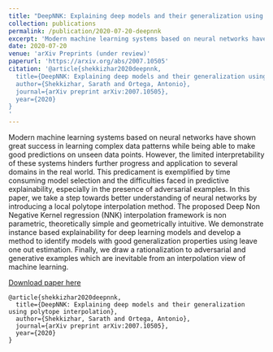 ```yaml
---
title: "DeepNNK: Explaining deep models and their generalization using polytope interpolation"
collection: publications
permalink: /publication/2020-07-20-deepnnk
excerpt: 'Modern machine learning systems based on neural networks have shown great success in learning complex data patterns while being able to make good predictions on unseen data points. However, the limited interpretability of these systems hinders further progress and application to several domains in the real world.'
date: 2020-07-20
venue: 'arXiv Preprints (under review)'
paperurl: 'https://arxiv.org/abs/2007.10505'
citation: '@article{shekkizhar2020deepnnk,
  title={DeepNNK: Explaining deep models and their generalization using polytope interpolation},
  author={Shekkizhar, Sarath and Ortega, Antonio},
  journal={arXiv preprint arXiv:2007.10505},
  year={2020}
}
'
---
```

Modern machine learning systems based on neural networks have shown great success in learning complex data patterns while being able to make good predictions on unseen data points. However, the limited interpretability of these systems hinders further progress and application to several domains in the real world. This predicament is exemplified by time consuming model selection and the difficulties faced in predictive explainability, especially in the presence of adversarial examples. In this paper, we take a step towards better understanding of neural networks by introducing a local polytope interpolation method. The proposed Deep Non Negative Kernel regression (NNK) interpolation framework is non parametric, theoretically simple and geometrically intuitive. We demonstrate instance based explainability for deep learning models and develop a method to identify models with good generalization properties using leave one out estimation. Finally, we draw a rationalization to adversarial and generative examples which are inevitable from an interpolation view of machine learning. 

[Download paper here](https://arxiv.org/abs/2007.10505)
```
@article{shekkizhar2020deepnnk,
  title={DeepNNK: Explaining deep models and their generalization using polytope interpolation},
  author={Shekkizhar, Sarath and Ortega, Antonio},
  journal={arXiv preprint arXiv:2007.10505},
  year={2020}
}

```